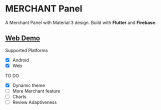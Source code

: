 # MERCHANT Panel

A Merchant Panel with Material 3 design. Build with **Flutter** and **Firebase**.

## [Web Demo]([https://](https://merchant-m3.web.app))

Supported Platforms

- [x] Android
- [x] Web

TO DO

- [x] Dynamic theme
- [ ] More Merchant feature
- [ ] Charts
- [ ] Review Adaptiveness
